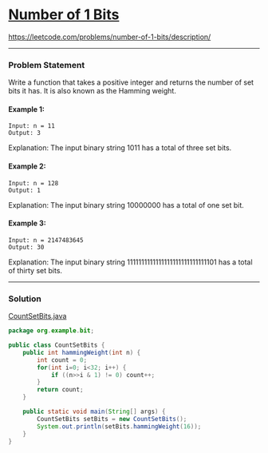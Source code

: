 # [Number of 1 Bits](https://leetcode.com/problems/number-of-1-bits/description/)
https://leetcode.com/problems/number-of-1-bits/description/
<hr />

### Problem Statement
Write a function that takes a positive integer and returns the number of set bits it has.
It is also known as the Hamming weight.

#### Example 1:

```
Input: n = 11
Output: 3
```
Explanation:
The input binary string 1011 has a total of three set bits.
#### Example 2:

```
Input: n = 128
Output: 1
```
Explanation:
The input binary string 10000000 has a total of one set bit.
#### Example 3:

```
Input: n = 2147483645
Output: 30
```
Explanation:
The input binary string 1111111111111111111111111111101 has a total of thirty set bits.

<hr />

### Solution

[CountSetBits.java](../../src/main/java/org/example/bit/CountSetBits.java)

```java
package org.example.bit;

public class CountSetBits {
    public int hammingWeight(int n) {
        int count = 0;
        for(int i=0; i<32; i++) {
            if ((n>>i & 1) != 0) count++;
        }
        return count;
    }

    public static void main(String[] args) {
        CountSetBits setBits = new CountSetBits();
        System.out.println(setBits.hammingWeight(16));
    }
}

```
